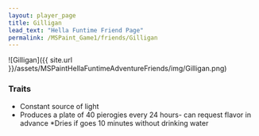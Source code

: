 ```yaml
---
layout: player_page
title: Gilligan
lead_text: "Hella Funtime Friend Page" 
permalink: /MSPaint_Game1/friends/Gilligan
---
```

![Gilligan]({{ site.url }}/assets/MSPaintHellaFuntimeAdventureFriends/img/Gilligan.png)

### Traits

* Constant source of light
* Produces a plate of 40 pierogies every 24 hours- can request flavor in advance
*Dries if goes 10 minutes without drinking water
